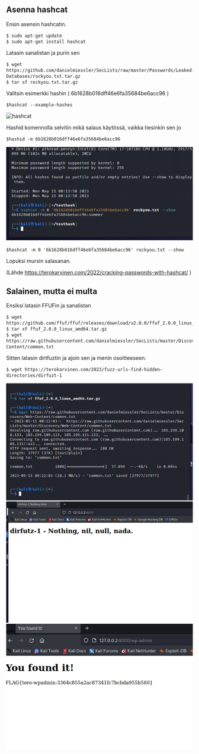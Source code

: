 ## Asenna hashcat

Ensin asensin hashcatin.

    $ sudo apt-get update
    $ sudo apt-get install hashcat

Latasin sanalistan ja purin sen

    $ wget https://github.com/danielmiessler/SecLists/raw/master/Passwords/Leaked-Databases/rockyou.txt.tar.gz
    $ tar xf rockyou.txt.tar.gz
    
Valitsin esimerkki hashin (  6b1628b016dff46e6fa35684be6acc96  )

    $hashcat --example-hashes

![hashcat](https://github.com/t-t-r/Penetration-testing-course-2023/blob/main/img/hashcat2.jpg)

Hashid komennolla selvitin mikä salaus käytössä, vaikka tiesinkin sen jo

    $hashid -m 6b1628b016dff46e6fa35684be6acc96

![hashcat](https://github.com/t-t-r/Penetration-testing-course-2023/blob/main/img/hashcat3.jpg)

    $hashcat -m 0 '6b1628b016dff46e6fa35684be6acc96' rockyou.txt --show 

Lopuksi mursin salasanan.

(Lähde https://terokarvinen.com/2022/cracking-passwords-with-hashcat/ )

## Salainen, mutta ei multa

Ensiksi latasin FFUFin ja sanalistan

    $ wget https://github.com/ffuf/ffuf/releases/download/v2.0.0/ffuf_2.0.0_linux_amd64.tar.gz
    $ tar xf ffuf_2.0.0_linux_amd64.tar.gz
    $ wget https://raw.githubusercontent.com/danielmiessler/SecLists/master/Discovery/Web-Content/common.txt

Sitten latasin dirtfuztin ja ajoin sen ja menin osoitteeseen.

    $ wget https://terokarvinen.com/2023/fuzz-urls-find-hidden-directories/dirfuzt-1

![FFUF](https://github.com/t-t-r/Penetration-testing-course-2023/blob/main/img/FFUF.jpg)
![FFUF](https://github.com/t-t-r/Penetration-testing-course-2023/blob/main/img/FFUF2.jpg)
![FFUF](https://github.com/t-t-r/Penetration-testing-course-2023/blob/main/img/found.jpg)
